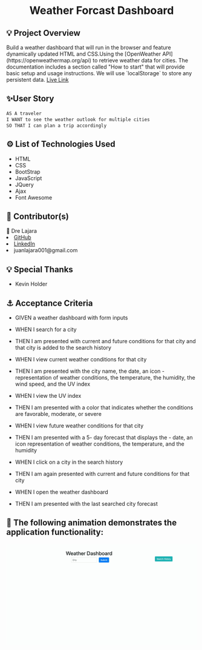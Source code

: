 <!-- Top -->
<h1 align='center'>Weather Forcast Dashboard</h1>
<h2>💡 Project Overview</h2>
<p>Build a weather dashboard that will run in the browser and feature dynamically updated HTML and CSS.Using the [OpenWeather API](https://openweathermap.org/api) to retrieve weather data for cities. The documentation includes a section called "How to start" that will provide basic setup and usage instructions. We will use `localStorage` to store any persistent data.
<a href='https://juanlajara.github.io/Weather-Dashboard-via-APIs/' target='_blank'>Live Link</a>

</p>

<h2> ✨User Story</h2>

```
AS A traveler
I WANT to see the weather outlook for multiple cities
SO THAT I can plan a trip accordingly
```

<h2>⚙️ List of Technologies Used</h2>
<ul>
    <li>HTML</li>
    <li>CSS</li>
    <li>BootStrap</li>
    <li>JavaScript</li>
    <li>JQuery</li>
    <li>Ajax</li>
    <li>Font Awesome</li>

</ul>
<h2>📓 Contributor(s)</h2>
<div>🔭 Dre Lajara </div>
    <li><a href='https://github.com/juanlajara/juanlajara.github.io' target='_blank'>GitHub</a></li>
    <li><a href='https://www.linkedin.com/in/juan-andres-lajara-179a8442' target='_blank'>LinkedIn</a></li>
    <li>juanlajara001@gmail.com</li>
</ul>
<h2>💡 Special Thanks</h2>
<ul>
    <li>Kevin Holder</li>
</ul>

<h2>⚓ Acceptance Criteria</h2>

<p>

- GIVEN a weather dashboard with form inputs
- WHEN I search for a city
- THEN I am presented with current and future conditions for that city and that city is added to the search history

- WHEN I view current weather conditions for that city
- THEN I am presented with the city name, the date, an icon - representation of weather conditions, the temperature, the humidity, the wind speed, and the UV index

- WHEN I view the UV index
- THEN I am presented with a color that indicates whether the conditions are favorable, moderate, or severe

- WHEN I view future weather conditions for that city
- THEN I am presented with a 5- day forecast that displays the - date, an icon representation of weather conditions, the temperature, and the humidity

- WHEN I click on a city in the search history
- THEN I am again presented with current and future conditions for that city

- WHEN I open the weather dashboard
- THEN I am presented with the last searched city forecast

</p>
<h2>🎉 The following animation demonstrates the application functionality:</h2>

![weather dashboard demo](https://github.com/juanlajara/Weather-Dashboard-via-APIs/blob/master/assets/images/Dre's%20Weather%20Dashboard.gif)
